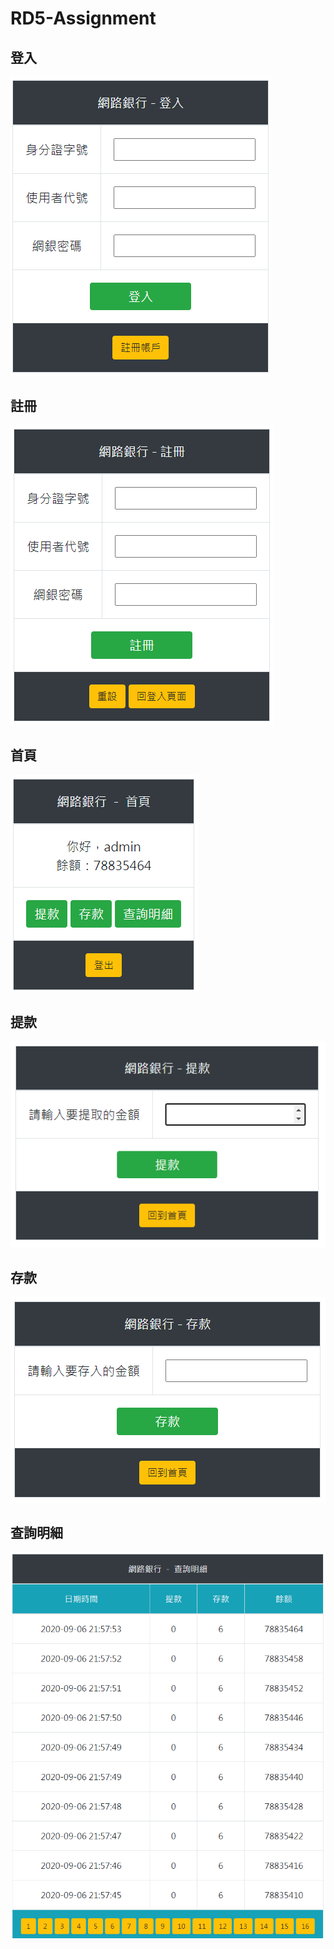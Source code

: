 # RD5-Assignment
## 登入
![](./readme_img/login.png)
## 註冊
![](./readme_img/register.png)
## 首頁
![](./readme_img/home.png)
## 提款
![](./readme_img/withdrawal.png)
## 存款
![](./readme_img/deposit.png)
## 查詢明細
![](./readme_img/query_detail.png)